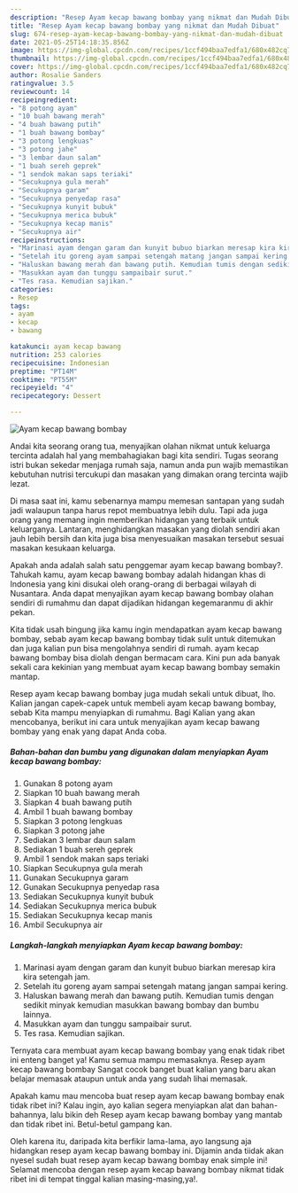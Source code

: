 ```yaml
---
description: "Resep Ayam kecap bawang bombay yang nikmat dan Mudah Dibuat"
title: "Resep Ayam kecap bawang bombay yang nikmat dan Mudah Dibuat"
slug: 674-resep-ayam-kecap-bawang-bombay-yang-nikmat-dan-mudah-dibuat
date: 2021-05-25T14:18:35.856Z
image: https://img-global.cpcdn.com/recipes/1ccf494baa7edfa1/680x482cq70/ayam-kecap-bawang-bombay-foto-resep-utama.jpg
thumbnail: https://img-global.cpcdn.com/recipes/1ccf494baa7edfa1/680x482cq70/ayam-kecap-bawang-bombay-foto-resep-utama.jpg
cover: https://img-global.cpcdn.com/recipes/1ccf494baa7edfa1/680x482cq70/ayam-kecap-bawang-bombay-foto-resep-utama.jpg
author: Rosalie Sanders
ratingvalue: 3.5
reviewcount: 14
recipeingredient:
- "8 potong ayam"
- "10 buah bawang merah"
- "4 buah bawang putih"
- "1 buah bawang bombay"
- "3 potong lengkuas"
- "3 potong jahe"
- "3 lembar daun salam"
- "1 buah sereh geprek"
- "1 sendok makan saps teriaki"
- "Secukupnya gula merah"
- "Secukupnya garam"
- "Secukupnya penyedap rasa"
- "Secukupnya kunyit bubuk"
- "Secukupnya merica bubuk"
- "Secukupnya kecap manis"
- "Secukupnya air"
recipeinstructions:
- "Marinasi ayam dengan garam dan kunyit bubuo biarkan meresap kira kira setengah jam."
- "Setelah itu goreng ayam sampai setengah matang jangan sampai kering."
- "Haluskan bawang merah dan bawang putih. Kemudian tumis dengan sedikit minyak kemudian masukkan bawang bombay dan bumbu lainnya."
- "Masukkan ayam dan tunggu sampaibair surut."
- "Tes rasa. Kemudian sajikan."
categories:
- Resep
tags:
- ayam
- kecap
- bawang

katakunci: ayam kecap bawang 
nutrition: 253 calories
recipecuisine: Indonesian
preptime: "PT14M"
cooktime: "PT55M"
recipeyield: "4"
recipecategory: Dessert

---
```



![Ayam kecap bawang bombay](https://img-global.cpcdn.com/recipes/1ccf494baa7edfa1/680x482cq70/ayam-kecap-bawang-bombay-foto-resep-utama.jpg)

Andai kita seorang orang tua, menyajikan olahan nikmat untuk keluarga tercinta adalah hal yang membahagiakan bagi kita sendiri. Tugas seorang istri bukan sekedar menjaga rumah saja, namun anda pun wajib memastikan kebutuhan nutrisi tercukupi dan masakan yang dimakan orang tercinta wajib lezat.

Di masa  saat ini, kamu sebenarnya mampu memesan santapan yang sudah jadi walaupun tanpa harus repot membuatnya lebih dulu. Tapi ada juga orang yang memang ingin memberikan hidangan yang terbaik untuk keluarganya. Lantaran, menghidangkan masakan yang diolah sendiri akan jauh lebih bersih dan kita juga bisa menyesuaikan masakan tersebut sesuai masakan kesukaan keluarga. 



Apakah anda adalah salah satu penggemar ayam kecap bawang bombay?. Tahukah kamu, ayam kecap bawang bombay adalah hidangan khas di Indonesia yang kini disukai oleh orang-orang di berbagai wilayah di Nusantara. Anda dapat menyajikan ayam kecap bawang bombay olahan sendiri di rumahmu dan dapat dijadikan hidangan kegemaranmu di akhir pekan.

Kita tidak usah bingung jika kamu ingin mendapatkan ayam kecap bawang bombay, sebab ayam kecap bawang bombay tidak sulit untuk ditemukan dan juga kalian pun bisa mengolahnya sendiri di rumah. ayam kecap bawang bombay bisa diolah dengan bermacam cara. Kini pun ada banyak sekali cara kekinian yang membuat ayam kecap bawang bombay semakin mantap.

Resep ayam kecap bawang bombay juga mudah sekali untuk dibuat, lho. Kalian jangan capek-capek untuk membeli ayam kecap bawang bombay, sebab Kita mampu menyiapkan di rumahmu. Bagi Kalian yang akan mencobanya, berikut ini cara untuk menyajikan ayam kecap bawang bombay yang enak yang dapat Anda coba.

<!--inarticleads1-->

##### Bahan-bahan dan bumbu yang digunakan dalam menyiapkan Ayam kecap bawang bombay:

1. Gunakan 8 potong ayam
1. Siapkan 10 buah bawang merah
1. Siapkan 4 buah bawang putih
1. Ambil 1 buah bawang bombay
1. Siapkan 3 potong lengkuas
1. Siapkan 3 potong jahe
1. Sediakan 3 lembar daun salam
1. Sediakan 1 buah sereh geprek
1. Ambil 1 sendok makan saps teriaki
1. Siapkan Secukupnya gula merah
1. Gunakan Secukupnya garam
1. Gunakan Secukupnya penyedap rasa
1. Sediakan Secukupnya kunyit bubuk
1. Sediakan Secukupnya merica bubuk
1. Sediakan Secukupnya kecap manis
1. Ambil Secukupnya air




<!--inarticleads2-->

##### Langkah-langkah menyiapkan Ayam kecap bawang bombay:

1. Marinasi ayam dengan garam dan kunyit bubuo biarkan meresap kira kira setengah jam.
1. Setelah itu goreng ayam sampai setengah matang jangan sampai kering.
1. Haluskan bawang merah dan bawang putih. Kemudian tumis dengan sedikit minyak kemudian masukkan bawang bombay dan bumbu lainnya.
1. Masukkan ayam dan tunggu sampaibair surut.
1. Tes rasa. Kemudian sajikan.




Ternyata cara membuat ayam kecap bawang bombay yang enak tidak ribet ini enteng banget ya! Kamu semua mampu memasaknya. Resep ayam kecap bawang bombay Sangat cocok banget buat kalian yang baru akan belajar memasak ataupun untuk anda yang sudah lihai memasak.

Apakah kamu mau mencoba buat resep ayam kecap bawang bombay enak tidak ribet ini? Kalau ingin, ayo kalian segera menyiapkan alat dan bahan-bahannya, lalu bikin deh Resep ayam kecap bawang bombay yang mantab dan tidak ribet ini. Betul-betul gampang kan. 

Oleh karena itu, daripada kita berfikir lama-lama, ayo langsung aja hidangkan resep ayam kecap bawang bombay ini. Dijamin anda tiidak akan nyesel sudah buat resep ayam kecap bawang bombay enak simple ini! Selamat mencoba dengan resep ayam kecap bawang bombay nikmat tidak ribet ini di tempat tinggal kalian masing-masing,ya!.

